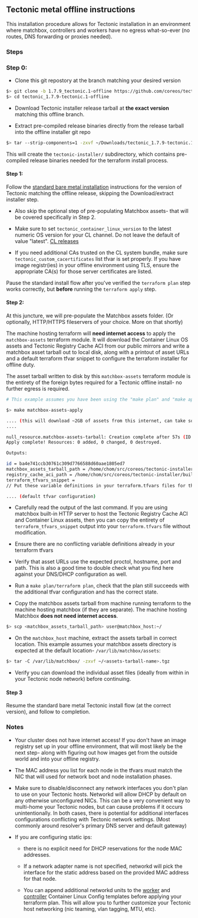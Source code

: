 ## Tectonic metal offline instructions

This installation procedure allows for Tectonic installation in an environment where matchbox, controllers and workers have no egress what-so-ever (no routes, DNS forwarding or proxies needed).

### Steps

### Step 0:

  * Clone this git repostory at the branch matching your desired version
  ```sh
  $> git clone -b 1.7.9_tectonic.1-offline https://github.com/coreos/tectonic-installer ./tectonic_1.7.9-tectonic.1-offline
  $> cd tectonic_1.7.9-tectonic.1-offline
  ```

  * Download Tectonic installer release tarball at **the exact version** matching this offline branch.

  * Extract pre-compiled release binaries directly from the release tarball into the offline installer git repo

  ```sh
  $> tar --strip-components=1 -zxvf ~/Downloads/tectonic_1.7.9-tectonic.1.tar.gz tectonic_1.7.9-tectonic.1/tectonic-installer/
  ```
  This will create the `tectonic-installer/` subdirectory, which contains pre-compiled release binaries needed for the terraform install process.

#### Step 1:

  Follow the [standard bare metal installation](https://coreos.com/tectonic/docs/latest/install/bare-metal/metal-terraform.html) instructions for the version of Tectonic matching the offline release, skipping the Download/extract installer step.

  * Also skip the optional step of pre-populating Matchbox assets- that will be covered specifically in Step 2.

  * Make sure to set `tectonic_container_linux_version` to the latest numeric OS version for your CL channel. Do not leave the default of value "latest". [CL releases](https://coreos.com/releases/)

  * If you need additional CAs trusted on the CL system bundle, make sure `tectonic_custom_cacertificates` list tfvar is set properly. If you have image registr(ies) in your offline environment using TLS, ensure the appropriate CA(s) for those server certificates are listed.

  Pause the standard install flow after you've verified the `terraform plan` step works correctly, but **before** running the `terraform apply` step.

#### Step 2:

  At this juncture, we will pre-populate the Matchbox assets folder. (Or optionally, HTTP/HTTPS fileservers of your choice. More on that shortly)

  The machine hosting terraform will **need internet access** to apply the `matchbox-assets` terraform module. It will download the Container Linux OS assets and Tectonic Registry Cache ACI from our public mirrors and write a matchbox asset tarball out to local disk, along with a printout of asset URLs and a default terraform tfvar snippet to configure the terraform installer for offline duty.

  The asset tarball written to disk by this `matchbox-assets` terraform module is the entirety of the foreign bytes required for a Tectonic offline install- no further egress is required.

  ```sh
  # This example assumes you have been using the "make plan" and "make apply" targets to actuate terraform. You can also `terraform apply -var-file <your-tfvars> modules/matchbox-assets` if you prefer.

  $> make matchbox-assets-apply

  .... (this will download ~2GB of assets from this internet, can take some time)
  ....

  null_resource.matchbox-assets-tarball: Creation complete after 57s (ID: 2437325656581840672)
  Apply complete! Resources: 0 added, 0 changed, 0 destroyed.

  Outputs:

  id = ba4e741ccb30761c309d7766588d60aae1805ed7
  matchbox_assets_tarball_path = /home/chom/src/coreos/tectonic-installer/build/chom-test-metal/matchbox/matchbox-assets-chom-test-metal.tgz
  registry_cache_aci_path = /home/chom/src/coreos/tectonic-installer/build/chom-test-metal/matchbox/assets/tectonic-registry-cache-1.7.9-tectonic.1.aci
  terraform_tfvars_snippet =
  // Put these variable definitions in your terraform.tfvars files for this cluster

  .... (default tfvar configuration)

  ```

  * Carefully read the output of the last command. If you are using matchbox built-in HTTP server to host the Tectonic Registry Cache ACI and Container Linux assets, then you can copy the entirety of `terraform_tfvars_snippet` output into your `terraform.tfvars` file without modification.

  * Ensure there are no conflicting variable definitions already in your terraform tfvars

  * Verify that asset URLs use the expected proctol, hostname, port and path. This is also a good time to double check what you find here against your DNS/DHCP configuration as well.

  * Run a `make plan/terraform plan`, check that the plan still succeeds with the additional tfvar configuration and has the correct state.

  * Copy the matchbox assets tarball from machine running terraform to the machine hosting matchbox (if they are separate). The machine hosting Matchbox **does not need internet access**.

  ```sh
  $> scp <matchbox_assets_tarball_path> user@matchbox_host:~/
  ```

  * On the `matchbox_host` machine, extract the assets tarball in correct location. This example assumes your matchbox assets directory is expected at the default location- `/var/lib/matchbox/assets`:

  ```sh
  $> tar -C /var/lib/matchbox/ -zxvf ~/<assets-tarball-name>.tgz
  ```

  * Verify you can download the individual asset files (ideally from within in your Tectonic node network) before continuing.

#### Step 3

  Resume the standard bare metal Tectonic install flow (at the correct version), and follow to completion.

### Notes

* Your cluster does not have internet access! If you don't have an image registry set up in your offline environment, that will most likely be the next step- along with figuring out how images get from the outside world and into your offline registry.

* The MAC address you list for each node in the tfvars must match the NIC that will used for network boot and node installation phases.

* Make sure to disable/disconnect any network interfaces you don't plan to use on your Tectonic hosts. Networkd will allow DHCP by default on any otherwise unconfigured NICs. This can be a very convenient way to multi-home your Tectonic nodes, but can cause problems if it occurs unintentionally. In both cases, there is potential for additional interfaces configurations conflicting with Tectonic network settings. (Most commonly around resolver's primary DNS server and default gateway)

* If you are configuring static ips:

  * there is no explicit need for DHCP reservations for the node MAC addresses.

  * If a network adapter name is not specified, networkd will pick the interface for the static address based on the provided MAC address for that node.

  * You can append additional networkd units to the [worker](./platforms/metal/cl/bootkube-worker.yaml.tmpl) and [controller](./platforms/metal/cl/bootkube-controller.yaml.tmpl) Container Linux Config templates before applying your terraform plan. This will allow you to further customize your Tectonic host networking (nic teaming, vlan tagging, MTU, etc).


